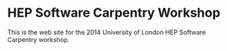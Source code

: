 HEP Software Carpentry Workshop
===============================

This is the web site for the 2014 University of London HEP Software Carpentry workshop.

